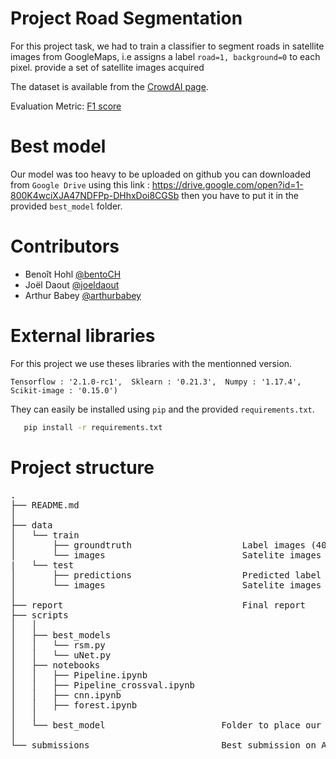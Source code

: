 # Project Road Segmentation

For this project task, we had to train a classifier to segment roads in satellite images from GoogleMaps, i.e assigns a label `road=1, background=0` to each pixel. provide a set of satellite images acquired 


The dataset is available from the 
[CrowdAI page](https://www.crowdai.org/challenges/epfl-ml-road-segmentation).


Evaluation Metric:
 [F1 score](https://en.wikipedia.org/wiki/F1_score)
 
 
 # Best model
 
 Our model was too heavy to be uploaded on github you can downloaded from `Google Drive` using this link : https://drive.google.com/open?id=1-800K4wciXJA47NDFPp-DHhxDoi8CGSb then you have to put it in the provided `best_model` folder.
 
 # Contributors

- Benoît Hohl [@bentoCH](https://github.com/bentoCH)
- Joël Daout [@joeldaout](https://github.com/joeldaout)
- Arthur Babey [@arthurbabey](https://github.com/arthurbabey)

 # External libraries

For this project we use theses libraries with the mentionned version.

`Tensorflow : '2.1.0-rc1', 
 Sklearn : '0.21.3', 
 Numpy : '1.17.4', 
 Scikit-image : '0.15.0')`

They  can easily be installed using `pip` and the provided `requirements.txt`.
```bash
   pip install -r requirements.txt
```
 
 # Project structure
<pre>
.
├── README.md
│                           
├── data            
│   └── train
│       ├── groundtruth                     Label images (400x400)
│       └── images                          Satelite images (400x400)
|   └── test
│       ├── predictions                     Predicted label images (608x608)
│       └── images                          Satelite images (608x608)
│  
├── report                                  Final report
├── scripts                                   
│   │
│   ├── best_models
│   │   └── rsm.py
│   │   └── uNet.py
│   ├── notebooks
│   │   ├── Pipeline.ipynb
│   │   ├── Pipeline_crossval.ipynb
│   │   ├── cnn.ipynb
│   │   ├── forest.ipynb
│   │
│   └── best_model                      Folder to place our best model download from the link mentionned above
│       
└── submissions                         Best submission on AIcrowd
</pre>
